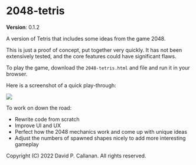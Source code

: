 # 2048-tetris

**Version**: 0.1.2

A version of Tetris that includes some ideas from the game 2048.

This is just a proof of concept, put together very quickly. It has not been extensively tested, and the core features could have significant flaws.

To play the game, download the `2048-tetris.html` and file and run it in your browser.

Here is a screenshot of a quick play-through:

![](https://i.imgur.com/kc6jE1p.png)

To work on down the road:

 - Rewrite code from scratch
 - Improve UI and UX
 - Perfect how the 2048 mechanics work and come up with unique ideas
 - Adjust the numbers of spawned shapes nicely to add more interesting gameplay

Copyright (C) 2022 David P. Callanan. All rights reserved.
